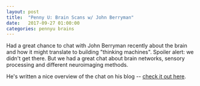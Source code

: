 ```yaml
---
layout: post
title:  "Penny U: Brain Scans w/ John Berryman"
date:   2017-09-27 01:00:00
categories: pennyu brains
---
```


Had a great chance to chat with John Berryman recently about the brain and how it might translate to building "thinking machines". Spoiler alert: we didn't get there. But we had a great chat about brain networks, sensory processing and different neuroimaging methods.  

He's written a nice overview of the chat on his blog -- [check it out here](http://blog.jnbrymn.com/2017/09/27/brain-scans).